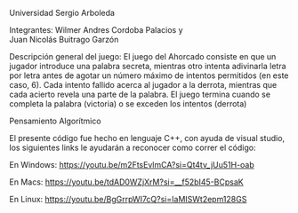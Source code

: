 Universidad Sergio Arboleda 


Integrantes: Wilmer Andres Cordoba Palacios y  
Juan Nicolás Buitrago Garzón


Descripción general del juego: El juego del Ahorcado consiste en que un jugador introduce una palabra secreta, mientras otro intenta adivinarla letra por letra antes de agotar un número máximo de intentos permitidos (en este caso, 6). Cada intento fallido acerca al jugador a la derrota, mientras que cada acierto revela una parte de la palabra. El juego termina cuando se completa la palabra (victoria) o se exceden los intentos (derrota)

Pensamiento Algorítmico

El presente código fue hecho en lenguaje C++, con ayuda de visual studio, los siguientes links le ayudarán a reconocer como correr el código: 

En Windows: https://youtu.be/m2FtsEvlmCA?si=Qt4tv_jUu51H-oab

En Macs: 
https://youtu.be/tdAD0WZjXrM?si=__f52bI45-BCpsaK

En Linux: 
https://youtu.be/BgGrrpWI7cQ?si=IaMISWt2epm128GS






